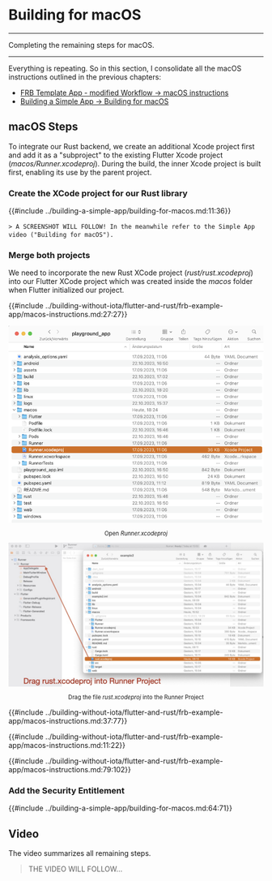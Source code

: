 # Building for macOS

---

Completing the remaining steps for macOS.

---

Everything is repeating. So in this section, I consolidate all the macOS instructions outlined in the previous chapters:

- [FRB Template App - modified Workflow -> macOS instructions](../building-without-iota/flutter-and-rust/frb-example-app/macos-instructions.md)
- [Building a Simple App -> Building for macOS](../building-a-simple-app/building-for-macos.md)

## macOS Steps

To integrate our Rust backend, we create an additional Xcode project first and add it as a "subproject" to the existing Flutter Xcode project (_macos/Runner.xcodeproj_). During the build, the inner Xcode project is built first, enabling its use by the parent project.

### Create the XCode project for our Rust library

{{#include ../building-a-simple-app/building-for-macos.md:11:36}}

    > A SCREENSHOT WILL FOLLOW! In the meanwhile refer to the Simple App video ("Building for macOS").

### Merge both projects

We need to incorporate the new Rust XCode project (_rust/rust.xcodeproj_) into our Flutter XCode project which was created inside the _macos_ folder when Flutter initialized our project.

{{#include ../building-without-iota/flutter-and-rust/frb-example-app/macos-instructions.md:27:27}}

<figure style="margin:0;">
<img src="../assets/macos_instructions/macos_1_playground.jpg" alt=""><figcaption style="font-size: 0.8em;text-align:center;"><p>Open <i>Runner.xcodeproj</i></p></figcaption>
</figure>

<figure style="margin:0;">
<img src="../assets/macos_instructions/macos_2.jpg" alt=""><figcaption style="font-size: 0.8em;text-align:center;"><p>Drag the file <i>rust.xcodeproj</i> into the Runner Project</p></figcaption>
</figure>

{{#include ../building-without-iota/flutter-and-rust/frb-example-app/macos-instructions.md:37:77}}

{{#include ../building-without-iota/flutter-and-rust/frb-example-app/macos-instructions.md:11:22}}

{{#include ../building-without-iota/flutter-and-rust/frb-example-app/macos-instructions.md:79:102}}

### Add the Security Entitlement

{{#include ../building-a-simple-app/building-for-macos.md:64:71}}

## Video

The video summarizes all remaining steps.

> THE VIDEO WILL FOLLOW...
